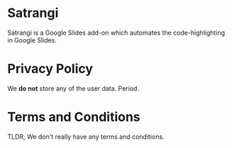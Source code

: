 # Satrangi

Satrangi is a Google Slides add-on which automates the code-highlighting in Google Slides.


# Privacy Policy

We **do not** store any of the user data. Period.

# Terms and Conditions

TLDR; We don't really have any terms and conditions.

